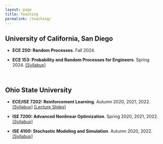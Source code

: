 ```yaml
---
layout: page
title: Teaching
permalink: /teaching/
---
```


<h2>University of California, San Diego</h2>

- __ECE 250: Random Processes__. Fall 2024.

- __ECE 153: Probability and Random Processes for Engineers__. Spring 2024. <a href="/teaching-web/ece153-syllabus.pdf">[Syllabus]</a>

</br>

<h2>Ohio State University</h2>

- __ECE/ISE 7202: Reinforcement Learning__. Autumn 2020, 2021, 2022. <a href="/teaching-web/RL-syllabus.pdf">[Syllabus]</a> <a href="https://drive.google.com/drive/folders/1ZYPPGuwRzg4X-je7N2cex6WQXGwpOhE-?usp=drive_link">[Lecture Slides]</a>

- __ISE 7200: Advanced Nonlinear Optimization__. Spring 2020, 2021, 2022. <a href="/teaching-web/ISE7200-syllabus.pdf">[Syllabus]</a>

- __ISE 4100: Stochastic Modeling and Simulation__. Autumn 2020, 2022. <a href="/teaching-web/ISE4100-syllabus.pdf">[Syllabus]</a>

